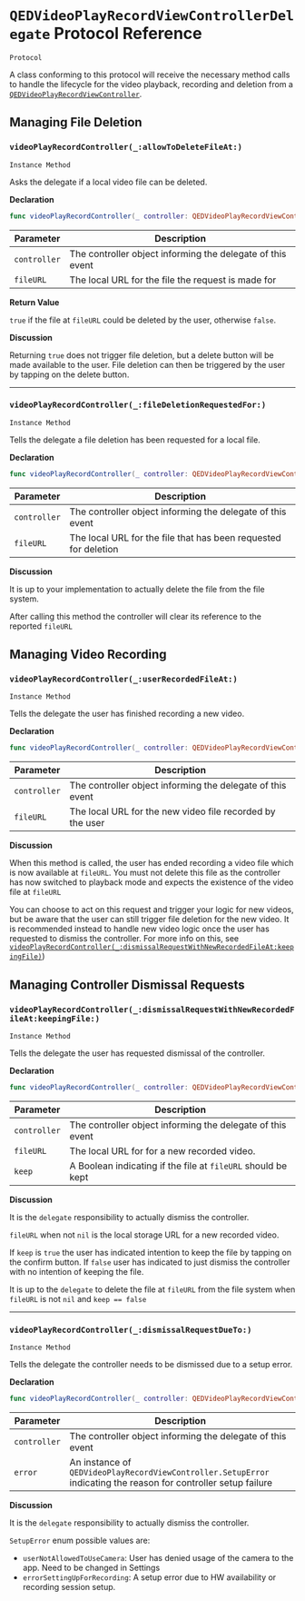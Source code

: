 # `QEDVideoPlayRecordViewControllerDelegate` Protocol Reference

`Protocol`

A class conforming to this protocol will receive the necessary method calls to handle the lifecycle for the video playback, recording and deletion from a [`QEDVideoPlayRecordViewController`](reference/QEDVideoPlayRecordViewController.md).

## Managing File Deletion

### `videoPlayRecordController(_:allowToDeleteFileAt:)`

`Instance Method`

Asks the delegate if a local video file can be deleted.

**Declaration**

```swift
func videoPlayRecordController(_ controller: QEDVideoPlayRecordViewController, allowToDeleteFileAt fileURL : URL) -> Bool
```

| Parameter    | Description |
| ---------    | ----------- |
| `controller` | The controller object informing the delegate of this event |
| `fileURL`    | The local URL for the file the request is made for |

**Return Value**

`true` if the file at `fileURL` could be deleted by the user, otherwise `false`.

**Discussion**

Returning `true` does not trigger file deletion, but a delete button will be made available to the user. File deletion can then be triggered by the user by tapping on the delete button.
___

### `videoPlayRecordController(_:fileDeletionRequestedFor:)`

`Instance Method`

Tells the delegate a file deletion has been requested for a local file.

**Declaration**

```swift
func videoPlayRecordController(_ controller: QEDVideoPlayRecordViewController, fileDeletionRequestedFor fileURL : URL)
```

| Parameter    | Description |
| ---------    | ----------- |
| `controller` | The controller object informing the delegate of this event |
| `fileURL`    | The local URL for the file that has been requested for deletion |

**Discussion**

It is up to your implementation to actually delete the file from the file system.

After calling this method the controller will clear its reference to the reported `fileURL`

## Managing Video Recording

### `videoPlayRecordController(_:userRecordedFileAt:)`

`Instance Method`

Tells the delegate the user has finished recording a new video.

**Declaration**

```swift
func videoPlayRecordController(_ controller: QEDVideoPlayRecordViewController, userRecordedFileAt fileURL : URL)
```

| Parameter    | Description |
| ---------    | ----------- |
| `controller` | The controller object informing the delegate of this event |
| `fileURL`    | The local URL for the new video file recorded by the user |

**Discussion**

When this method is called, the user has ended recording a video file which is now available at `fileURL`. You must not delete this file as the controller has now switched to playback mode and expects the existence of the video file at `fileURL`

You can choose to act on this request and trigger your logic for new videos, but be aware that the user can still trigger file deletion for the new video. It is recommended instead to handle new video logic once the user has requested to dismiss the controller. For more info on this, see [`videoPlayRecordController(_:dismissalRequestWithNewRecordedFileAt:keepingFile)`](#videoplayrecordcontrollerdismissalrequestwithnewrecordedfileatkeepingfile:))

## Managing Controller Dismissal Requests

### `videoPlayRecordController(_:dismissalRequestWithNewRecordedFileAt:keepingFile:)`

`Instance Method`

Tells the delegate the user has requested dismissal of the controller.

**Declaration**

```swift
func videoPlayRecordController(_ controller: QEDVideoPlayRecordViewController, dismissalRequestWithNewRecordedFileAt fileURL : URL?, keepingFile keep : Bool)
```

| Parameter    | Description |
| ---------    | ----------- |
| `controller` | The controller object informing the delegate of this event |
| `fileURL`    | The local URL for for a new recorded video. |
| `keep`       | A Boolean indicating if the file at `fileURL` should be kept |

**Discussion**

It is the `delegate` responsibility to actually dismiss the controller.

`fileURL` when not `nil` is the local storage URL for a new recorded video.

If `keep` is `true` the user has indicated intention to keep the file by tapping on the confirm button. If `false` user has indicated to just dismiss the controller with no intention of keeping the file.

It is up to the `delegate` to delete the file at `fileURL` from the file system when `fileURL` is not `nil` and `keep == false`

___

### `videoPlayRecordController(_:dismissalRequestDueTo:)`

`Instance Method`

Tells the delegate the controller needs to be dismissed due to a setup error.

**Declaration**

```swift
func videoPlayRecordController(_ controller: QEDVideoPlayRecordViewController, dismissalRequestDueTo error : QEDVideoPlayRecordViewController.SetupError)
```

| Parameter    | Description |
| ---------    | ----------- |
| `controller` | The controller object informing the delegate of this event |
| `error`      | An instance of `QEDVideoPlayRecordViewController.SetupError` indicating the reason for controller setup failure |

**Discussion**

It is the `delegate` responsibility to actually dismiss the controller.

`SetupError` enum possible values are:
- `userNotAllowedToUseCamera`: User has denied usage of the camera to the app. Need to be changed in Settings
- `errorSettingUpForRecording`: A setup error due to HW availability or recording session setup.
